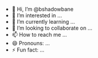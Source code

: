 - 👋 Hi, I’m @bshadowbane
- 👀 I’m interested in ...
- 🌱 I’m currently learning ...
- 💞️ I’m looking to collaborate on ...
- 📫 How to reach me ...
- 😄 Pronouns: ...
- ⚡ Fun fact: ...

<!---
bshadowbane/bshadowbane is a ✨ special ✨ repository because its `README.md` (this file) appears on your GitHub profile.
You can click the Preview link to take a look at your changes.
--->

